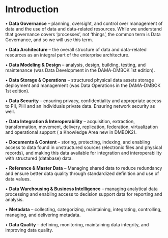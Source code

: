# Introduction

• **Data Governance** – planning, oversight, and control over management of data and the use of data and data-related resources. While we understand that governance covers ‘processes’, not ‘things’, the common term is Data Governance, and so we will use this term.

• **Data Architecture** – the overall structure of data and data-related resources as an integral part of the enterprise architecture.

• **Data Modeling & Design** – analysis, design, building, testing, and maintenance \(was Data Development in the DAMA-DMBOK 1st edition\).

• **Data Storage & Operations** – structured physical data assets storage deployment and management \(was Data Operations in the DAMA-DMBOK 1st edition\).

• **Data Security** – ensuring privacy, confidentiality and appropriate access to PII, PHI and an individuals private data. Ensuring network security as well.

• **Data Integration & Interoperability** – acquisition, extraction, transformation, movement, delivery, replication, federation, virtualization and operational support \( a Knowledge Area new in DMBOK2\).

• **Documents & Content** – storing, protecting, indexing, and enabling access to data found in unstructured sources \(electronic files and physical records\), and making this data available for integration and interoperability with structured \(database\) data.

• **Reference & Master Data** – Managing shared data to reduce redundancy and ensure better data quality through standardized definition and use of data values.

• **Data Warehousing & Business Intelligence** – managing analytical data processing and enabling access to decision support data for reporting and analysis.

• **Metadata** – collecting, categorizing, maintaining, integrating, controlling, managing, and delivering metadata.

• **Data Quality** – defining, monitoring, maintaining data integrity, and improving data quality.

